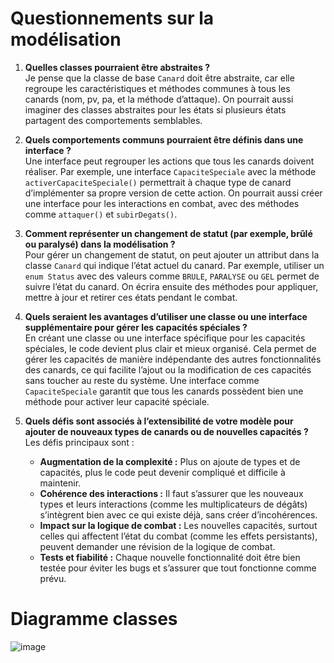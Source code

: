 # Questionnements sur la modélisation

1. **Quelles classes pourraient être abstraites ?**  
   Je pense que la classe de base `Canard` doit être abstraite, car elle regroupe les caractéristiques et méthodes communes à tous les canards (nom, pv, pa, et la méthode d’attaque). On pourrait aussi imaginer des classes abstraites pour les états si plusieurs états partagent des comportements semblables.

2. **Quels comportements communs pourraient être définis dans une interface ?**  
   Une interface peut regrouper les actions que tous les canards doivent réaliser. Par exemple, une interface `CapaciteSpeciale` avec la méthode `activerCapaciteSpeciale()` permettrait à chaque type de canard d’implémenter sa propre version de cette action. On pourrait aussi créer une interface pour les interactions en combat, avec des méthodes comme `attaquer()` et `subirDegats()`.

3. **Comment représenter un changement de statut (par exemple, brûlé ou paralysé) dans la modélisation ?**  
   Pour gérer un changement de statut, on peut ajouter un attribut dans la classe `Canard` qui indique l’état actuel du canard. Par exemple, utiliser un `enum Status` avec des valeurs comme `BRULE`, `PARALYSE` ou `GEL` permet de suivre l’état du canard. On écrira ensuite des méthodes pour appliquer, mettre à jour et retirer ces états pendant le combat.

4. **Quels seraient les avantages d’utiliser une classe ou une interface supplémentaire pour gérer les capacités spéciales ?**  
   En créant une classe ou une interface spécifique pour les capacités spéciales, le code devient plus clair et mieux organisé. Cela permet de gérer les capacités de manière indépendante des autres fonctionnalités des canards, ce qui facilite l’ajout ou la modification de ces capacités sans toucher au reste du système. Une interface comme `CapaciteSpeciale` garantit que tous les canards possèdent bien une méthode pour activer leur capacité spéciale.

5. **Quels défis sont associés à l’extensibilité de votre modèle pour ajouter de nouveaux types de canards ou de nouvelles capacités ?**  
   Les défis principaux sont :  
   - **Augmentation de la complexité :** Plus on ajoute de types et de capacités, plus le code peut devenir compliqué et difficile à maintenir.  
   - **Cohérence des interactions :** Il faut s’assurer que les nouveaux types et leurs interactions (comme les multiplicateurs de dégâts) s’intègrent bien avec ce qui existe déjà, sans créer d’incohérences.  
   - **Impact sur la logique de combat :** Les nouvelles capacités, surtout celles qui affectent l’état du combat (comme les effets persistants), peuvent demander une révision de la logique de combat.  
   - **Tests et fiabilité :** Chaque nouvelle fonctionnalité doit être bien testée pour éviter les bugs et s’assurer que tout fonctionne comme prévu.



# Diagramme classes

![image](https://github.com/user-attachments/assets/16d64195-25ed-4fbe-956c-757404e22a75)
